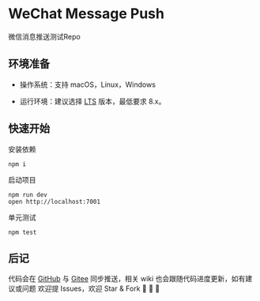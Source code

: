 # WeChat Message Push

微信消息推送测试Repo

## 环境准备

* 操作系统：支持 macOS，Linux，Windows

* 运行环境：建议选择 [LTS](https://nodejs.org/en/) 版本，最低要求 8.x。


## 快速开始

安装依赖

```
npm i
```

启动项目

```
npm run dev
open http://localhost:7001
```

单元测试

```
npm test
```

## 后记

代码会在 [GitHub](https://github.com/GuoLiBin6/wechat-message-push) 与 [Gitee](https://gitee.com/GuoLiBin6/wechat-message-push) 同步推送，相关 wiki 也会跟随代码进度更新，如有建议或问题 欢迎提 Issues，欢迎 Star & Fork 🤣 🤣 🤣
